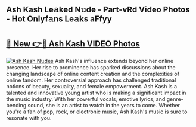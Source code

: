 ## Ash Kash Le𝚊ked N𝚞de - Part-vRd Video Photos - Hot Onlyf𝚊ns Le𝚊ks aFfyy

# <h2><a href="http://ab7650.deff.icu/?id=Ash+Kash">🔗 New 👉🔴 Ash Kash VIDEO Photos</a></h2>

[![Ash Kash N𝚞des](https://i.imgur.com/rIISA9y.gif)](http://ab7650.deff.icu/?id=Ash+Kash)
Ash Kash's influence extends beyond her online presence. Her rise to prominence has sparked discussions about the changing landscape of online content creation and the complexities of online fandom. Her controversial approach has challenged traditional notions of beauty, sexuality, and female empowerment. Ash Kash is a talented and innovative young artist who is making a significant impact in the music industry. With her powerful vocals, emotive lyrics, and genre-bending sound, she is an artist to watch in the years to come. Whether you're a fan of pop, rock, or electronic music, Ash Kash's music is sure to resonate with you.
